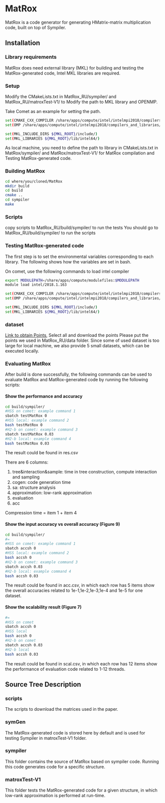 # MatRox
MatRox is a code generator for generating HMatrix-matrix multiplication code, built on top of Sympiler.

## Installation

### Library requirements
MatRox does need external library (MKL) for building and testing the
MatRox-generated code, Intel MKL libraries are required.


### Setup
Modify the CMakeLists.txt in MatRox_RU/sympiler/ and MatRox_RU/matroxTest-V1/ to Modify the path to MKL library and OPENMP.

Take Comet as an example for setting the path.
```bash
set(CMAKE_CXX_COMPILER /share/apps/compute/intel/intelmpi2018/compilers_and_libraries/linux/bin/intel64/icpc)
set(OMP /share/apps/compute/intel/intelmpi2018/compilers_and_libraries/linux/lib/intel64/)

set(MKL_INCLUDE_DIRS ${MKL_ROOT}/include/)
set(MKL_LIBRARIES ${MKL_ROOT}/lib/intel64/)
```
As local machine, you need to define the path to library in CMakeLists.txt in MatRox/sympiler/ and MatRox/matroxTest-V1/ for MatRox compilation and Testing MatRox-generated code.


### Building MatRox
```bash
cd where/you/cloned/MatRox
mkdir build
cd build
cmake ..
cd sympiler
make
```
### Scripts
copy scripts to MatRox_RU/build/sympiler/ to run the tests
You should go to MatRox_RU/build/sympiler/ to run the scripts

### Testing MatRox-generated code
The first step is to set the environmental variables corresponding
to each library. The following shows how the variables are set in bash.

On comet, use the following commands to load intel compiler
```bash
export MODULEPATH=/share/apps/compute/modulefiles:$MODULEPATH
module load intel/2018.1.163
```

```bash
set(CMAKE_CXX_COMPILER /share/apps/compute/intel/intelmpi2018/compilers_and_libraries/linux/bin/intel64/icpc)
set(OMP /share/apps/compute/intel/intelmpi2018/compilers_and_libraries/linux/lib/intel64/)

set(MKL_INCLUDE_DIRS ${MKL_ROOT}/include/)
set(MKL_LIBRARIES ${MKL_ROOT}/lib/intel64/)
```

### dataset

[Link to obtain Points](https://www.dropbox.com/sh/ab7f8gut3nh22ym/AAA0QXrC3kS0L4iHS2T0kpg-a?dl=0), Select all and
download the points
Please put the points we used in MatRox_RU/data folder.
Since some of used dataset is too large for local machine, we also provide 5 small datasets, which can be executed locally.

### Evaluating MatRox
After build is done successfully, the following commands can be used
to evaluate MatRox and MatRox-generated code by running the following scripts:

#### Show the performance and accuracy
```bash
cd build/sympiler/
#HSS on comet: example command 1
sbatch testMatRox 0  
#HSS local: example command 2
bash testMatRox 0
#H2-b on comet: example command 3
sbatch testMatRox 0.03
#H2-b local: example command 4
bash testMatRox 0.03
```
The result could be found in res.csv

There are 6 columns:
1. tree&interaction&sample: time in tree construction, compute interaction and sampling
2. cogen: code generation time
3. sa: structure analysis
4. approximation: low-rank approximation
5. evaluation
6. acc

Compression time = item 1 + item 4

#### Show the input accuracy vs overall accuracy (Figure 9)
```bash
cd build/sympiler/
#=
#HSS on comet: example command 1
sbatch accsh 0  
#HSS local: example command 2
bash accsh 0
#H2-b on comet: example command 3
sbatch accsh 0.03
#H2-b local: example command 4
bash accsh 0.03
```
The result could be found in acc.csv, in which each row has 5 items show the overall accuracies related to 1e-1,1e-2,1e-3,1e-4 and 1e-5 for one dataset.


#### Show the scalability result (Figure 7)
```bash
#=
#HSS on comet
sbatch accsh 0  
#HSS local
bash accsh 0
#H2-b on comet
sbatch accsh 0.03
#H2-b local
bash accsh 0.03

```
The result could be found in scal.csv, in which each row has 12 items show the performance of evaluation code related to 1-12 threads.


## Source Tree Description

### scripts
The scripts to download the matrices used in the paper.

### symGen
The MatRox-generated code is stored here by default and is used for testing
Sympiler in matroxTest-V1 folder.

### sympiler
This folder contains the source of MatRox based on sympiler code. Running this code generates code
for a specific structure.

### matroxTest-V1
This folder tests the MatRox-generated code for a given structure, in which low-rank approximation is performed at run-time.
